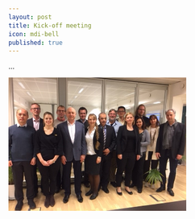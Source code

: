 ```yaml
---
layout: post
title: Kick-off meeting
icon: mdi-bell
published: true
---
```


...

<img class="responsive-img" src="/images/OLEFINE_kick-off meeting.jpg" alt="" style="max-width: 70%">
